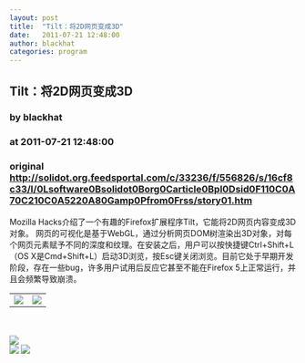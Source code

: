 ```yaml
---
layout: post
title:  "Tilt：将2D网页变成3D"
date:   2011-07-21 12:48:00
author: blackhat
categories: program
---
```


## Tilt：将2D网页变成3D
### by blackhat
### at 2011-07-21 12:48:00
### original <http://solidot.org.feedsportal.com/c/33236/f/556826/s/16cf8c33/l/0Lsoftware0Bsolidot0Borg0Carticle0Bpl0Dsid0F110C0A70C210C0A5220A80Gamp0Pfrom0Frss/story01.htm>

Mozilla Hacks介绍了一个有趣的Firefox扩展程序Tilt，它能将2D网页内容变成3D对象。 网页的可视化是基于WebGL，通过分析网页DOM树渲染出3D对象，对每个网页元素赋予不同的深度和纹理。在安装之后，用户可以按快捷键Ctrl+Shift+L（OS X是Cmd+Shift+L）启动3D浏览，按Esc键关闭浏览。目前它处于早期开发阶段，存在一些bug，许多用户试用后反应它甚至不能在Firefox 5上正常运行，并且会频繁导致崩溃。<img width="1" height="1" src="http://solidot.org.feedsportal.com/c/33236/f/556826/s/16cf8c33/mf.gif" border="0"><div><table border="0"><tr><td valign="middle"><a href="http://res.feedsportal.com/viral/sendemail2.html?title=Tilt%EF%BC%9A%E5%B0%862D%E7%BD%91%E9%A1%B5%E5%8F%98%E6%88%903D&amp;link=http%3A%2F%2Fsoftware.solidot.org%2Farticle.pl%3Fsid%3D11%2F07%2F21%2F052208%26amp%3Bfrom%3Drss"><img src="http://res3.feedsportal.com/images/emailthis2.gif" border="0"></a></td><td valign="middle"><a href="http://res.feedsportal.com/viral/bookmark.cfm?title=Tilt%EF%BC%9A%E5%B0%862D%E7%BD%91%E9%A1%B5%E5%8F%98%E6%88%903D&amp;link=http%3A%2F%2Fsoftware.solidot.org%2Farticle.pl%3Fsid%3D11%2F07%2F21%2F052208%26amp%3Bfrom%3Drss"><img src="http://res3.feedsportal.com/images/bookmark.gif" border="0"></a></td></tr></table></div><br><br><a href="http://da.feedsportal.com/r/108458612836/u/49/f/556826/c/33236/s/16cf8c33/a2.htm"><img src="http://da.feedsportal.com/r/108458612836/u/49/f/556826/c/33236/s/16cf8c33/a2.img" border="0"></a><div>
<a href="http://feeds.feedburner.com/~ff/solidot?a=vFe5O7b5SlQ:rrIjTjwWqLc:yIl2AUoC8zA"><img src="http://feeds.feedburner.com/~ff/solidot?d=yIl2AUoC8zA" border="0"></a> <a href="http://feeds.feedburner.com/~ff/solidot?a=vFe5O7b5SlQ:rrIjTjwWqLc:7Q72WNTAKBA"><img src="http://feeds.feedburner.com/~ff/solidot?d=7Q72WNTAKBA" border="0"></a>
</div>